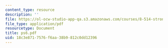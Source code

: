 ```yaml
---
content_type: resource
description: ''
file: https://ol-ocw-studio-app-qa.s3.amazonaws.com/courses/8-514-strongly-correlated-systems-in-condensed-matter-physics-fall-2003/18c3e8717576f6aa38b9812c0dd12396_ps6.pdf
file_type: application/pdf
resourcetype: Document
title: ps6.pdf
uid: 18c3e871-7576-f6aa-38b9-812c0dd12396
---
```

